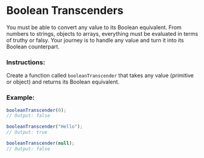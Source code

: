 # Boolean Transcenders

You must be able to convert any value to its Boolean equivalent. From numbers to strings, objects to arrays, everything must be evaluated in terms of truthy or falsy. Your journey is to handle any value and turn it into its Boolean counterpart.

### Instructions:

Create a function called `booleanTranscender` that takes any value (primitive or object) and returns its Boolean equivalent.

### Example:

```js
booleanTranscender(0);
// Output: false

booleanTranscender("Hello");
// Output: true

booleanTranscender(null);
// Output: false
```
